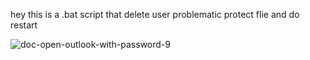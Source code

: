 
hey this is a .bat script that delete user problematic protect flie and do restart




![doc-open-outlook-with-password-9](https://user-images.githubusercontent.com/32441786/182122899-e6697af0-6215-4254-bdee-285ac1dec534.png)
